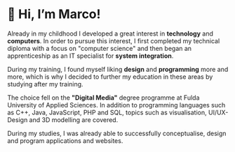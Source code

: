 # 👋 Hi, I’m Marco!

Already in my childhood I developed a great interest in **technology** and **computers**. In order to pursue this interest, I first completed my 
technical diploma with a focus on "computer science" and then began an apprenticeship as an IT specialist for **system integration**.

During my training, I found myself liking **design** and **programming** more and more, which is why I decided to further my education in these areas by studying after my training.

The choice fell on the **"Digital Media"** degree programme at Fulda University of Applied Sciences. In addition to programming languages such as C++, Java, JavaScript, PHP and SQL, topics such as visualisation, UI/UX-Design and 3D modelling are covered.

During my studies, I was already able to successfully conceptualise, design and program applications and websites.
